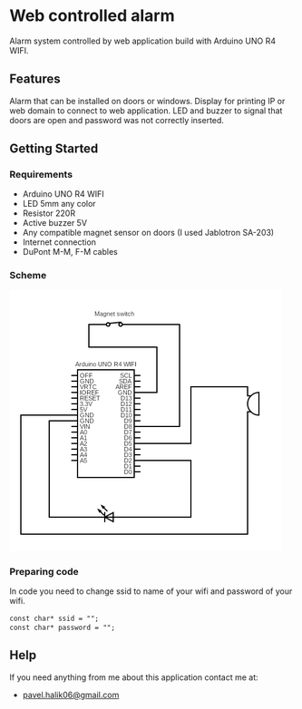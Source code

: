 # Web controlled alarm

Alarm system controlled by web application build with Arduino UNO R4 WIFI.

## Features

Alarm that can be installed on doors or windows. Display for printing IP or web domain to connect to web application. LED and buzzer to signal that doors are open and password was not correctly inserted.

## Getting Started

### Requirements
<ul>
    <li>Arduino UNO R4 WIFI</li>
    <li>LED 5mm any color</li>
    <li>Resistor 220R</li>
    <li>Active buzzer 5V</li>
    <li>Any compatible magnet sensor on doors (I used Jablotron SA-203)</li>
    <li>Internet connection</li>
    <li>DuPont M-M, F-M cables</li>
</ul>

### Scheme

<img title="Scheme" alt="circuit" src="circuit.png">

### Preparing code

In code you need to change ssid to name of your wifi and password of your wifi.

```
const char* ssid = "";
const char* password = "";
```

## Help
If you need anything from me about this application contact me at:
* pavel.halik06@gmail.com
